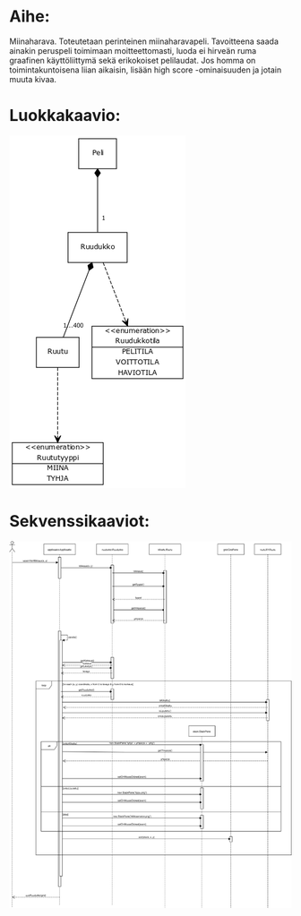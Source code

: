 # Aihe:
Miinaharava. Toteutetaan perinteinen miinaharavapeli. Tavoitteena saada ainakin peruspeli toimimaan moitteettomasti, luoda ei hirveän ruma graafinen käyttöliittymä sekä erikokoiset pelilaudat. Jos homma on toimintakuntoisena liian aikaisin, lisään high score -ominaisuuden ja jotain muuta kivaa.

# Luokkakaavio:
![Määrittelyvaiheen luokkakaavio](/dokumentaatio/kuvat/LuokkakaavioUPDATED.png)

# Sekvenssikaaviot:
![Käyttäjä klikkaa ruutua, jossa ei ole miinaa](/dokumentaatio/kuvat/klikataanMiinatonta.png)
